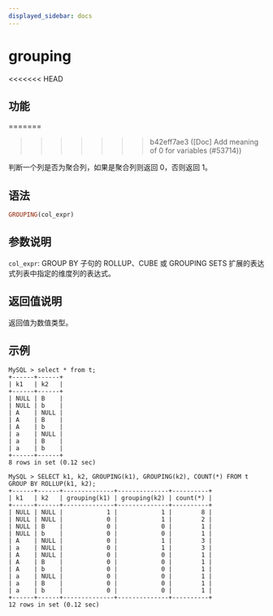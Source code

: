 ```yaml
---
displayed_sidebar: docs
---
```


# grouping

<<<<<<< HEAD
## 功能
=======

>>>>>>> b42eff7ae3 ([Doc] Add meaning of 0 for variables (#53714))

判断一个列是否为聚合列，如果是聚合列则返回 0，否则返回 1。

## 语法

```Haskell
GROUPING(col_expr)
```

## 参数说明

`col_expr`: GROUP BY 子句的 ROLLUP、CUBE 或 GROUPING SETS 扩展的表达式列表中指定的维度列的表达式。

## 返回值说明

返回值为数值类型。

## 示例

```plain text
MySQL > select * from t;
+------+------+
| k1   | k2   |
+------+------+
| NULL | B    |
| NULL | b    |
| A    | NULL |
| A    | B    |
| A    | b    |
| a    | NULL |
| a    | B    |
| a    | b    |
+------+------+
8 rows in set (0.12 sec)

MySQL > SELECT k1, k2, GROUPING(k1), GROUPING(k2), COUNT(*) FROM t GROUP BY ROLLUP(k1, k2);
+------+------+--------------+--------------+----------+
| k1   | k2   | grouping(k1) | grouping(k2) | count(*) |
+------+------+--------------+--------------+----------+
| NULL | NULL |            1 |            1 |        8 |
| NULL | NULL |            0 |            1 |        2 |
| NULL | B    |            0 |            0 |        1 |
| NULL | b    |            0 |            0 |        1 |
| A    | NULL |            0 |            1 |        3 |
| a    | NULL |            0 |            1 |        3 |
| A    | NULL |            0 |            0 |        1 |
| A    | B    |            0 |            0 |        1 |
| A    | b    |            0 |            0 |        1 |
| a    | NULL |            0 |            0 |        1 |
| a    | B    |            0 |            0 |        1 |
| a    | b    |            0 |            0 |        1 |
+------+------+--------------+--------------+----------+
12 rows in set (0.12 sec)
```
